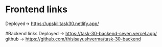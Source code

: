 # Frontend links
Deployed-> https://upskilltask30.netlify.app/


#Backend links
Deployed -> https://task-30-backend-seven.vercel.app/
github -> https://github.com/thisisayushverma/task-30-backend

